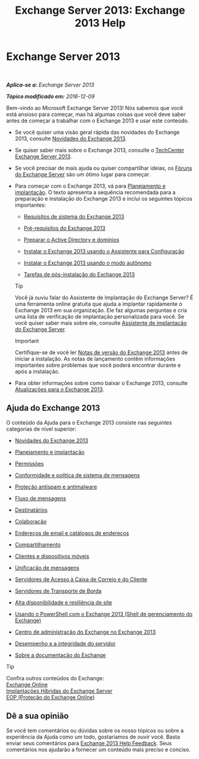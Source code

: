 ﻿---
title: 'Exchange Server 2013: Exchange 2013 Help'
TOCTitle: '@NoTitle'
ms:assetid: cb24ddb7-0659-4d9d-9057-52843f861ba8
ms:mtpsurl: https://technet.microsoft.com/pt-br/library/Bb124558(v=EXCHG.150)
ms:contentKeyID: 50486640
ms.date: 01/10/2018
mtps_version: v=EXCHG.150
ms.translationtype: HT
---

# Exchange Server 2013

 

_**Aplica-se a:** Exchange Server 2013_

_**Tópico modificado em:** 2016-12-09_

Bem-vindo ao Microsoft Exchange Server 2013\! Nós sabemos que você está ansioso para começar, mas há algumas coisas que você deve saber antes de começar a trabalhar com o Exchange 2013 e usar este conteúdo.

  - Se você quiser uma visão geral rápida das novidades do Exchange 2013, consulte [Novidades do Exchange 2013](what-s-new-in-exchange-2013-exchange-2013-help.md).

  - Se quiser saber mais sobre o Exchange 2013, consulte o [TechCenter Exchange Server 2013](https://go.microsoft.com/fwlink/?linkid=266622).

  - Se você precisar de mais ajuda ou quiser compartilhar ideias, os [Fóruns do Exchange Server](https://go.microsoft.com/fwlink/p/?linkid=60612) são um ótimo lugar para começar.

  - Para começar com o Exchange 2013, vá para [Planejamento e implantação](planning-and-deployment-for-exchange-2013-installation-instructions.md). O texto apresenta a sequência recomendada para a preparação e instalação do Exchange 2013 e inclui os seguintes tópicos importantes:
    
      - [Requisitos de sistema do Exchange 2013](exchange-2013-system-requirements-exchange-2013-help.md)
    
      - [Pré-requisitos do Exchange 2013](exchange-2013-prerequisites-exchange-2013-help.md)
    
      - [Preparar o Active Directory e domínios](prepare-active-directory-and-domains-exchange-2013-help.md)
    
      - [Instalar o Exchange 2013 usando o Assistente para Configuração](install-exchange-2013-using-the-setup-wizard-exchange-2013-help.md)
    
      - [Instalar o Exchange 2013 usando o modo autônomo](install-exchange-2013-using-unattended-mode-exchange-2013-help.md)
    
      - [Tarefas de pós-instalação do Exchange 2013](exchange-2013-post-installation-tasks-exchange-2013-help.md)
    

    > [!TIP]
    > Você já ouviu falar do Assistente de Implantação do Exchange Server? É uma ferramenta online gratuita que ajuda a implantar rapidamente o Exchange 2013 em sua organização. Ele faz algumas perguntas e cria uma lista de verificação de implantação personalizada para você. Se você quiser saber mais sobre ele, consulte <A href="exchange-server-deployment-assistant-exchange-2013-help.md">Assistente de implantação do Exchange Server</A>.

    

    > [!IMPORTANT]
    > Certifique-se de você ler <A href="release-notes-for-exchange-2013-exchange-2013-help.md">Notas de versão do Exchange 2013</A> antes de iniciar a instalação. As notas de lançamento contêm informações importantes sobre problemas que você poderá encontrar durante e após a instalação.



  - Para obter informações sobre como baixar o Exchange 2013, consulte [Atualizações para o Exchange 2013](updates-for-exchange-2013-exchange-2013-help.md).

## Ajuda do Exchange 2013

O conteúdo da Ajuda para o Exchange 2013 consiste nas seguintes categorias de nível superior:

  - [Novidades do Exchange 2013](what-s-new-in-exchange-2013-exchange-2013-help.md)

  - [Planejamento e implantação](planning-and-deployment-for-exchange-2013-installation-instructions.md)

  - [Permissões](permissions-exchange-2013-help.md)

  - [Conformidade e política de sistema de mensagens](messaging-policy-and-compliance-exchange-2013-help.md)

  - [Proteção antispam e antimalware](anti-spam-and-anti-malware-protection-exchange-2013-help.md)

  - [Fluxo de mensagens](mail-flow-exchange-2013-help.md)

  - [Destinatários](recipients-exchange-2013-help.md)

  - [Colaboração](collaboration-exchange-2013-help.md)

  - [Endereços de email e catálogos de endereços](email-addresses-and-address-books-exchange-2013-help.md)

  - [Compartilhamento](sharing-exchange-2013-help.md)

  - [Clientes e dispositivos móveis](clients-and-mobile-exchange-2013-help.md)

  - [Unificação de mensagens](unified-messaging-exchange-2013-help.md)

  - [Servidores de Acesso à Caixa de Correio e do Cliente](mailbox-and-client-access-servers-exchange-2013-help.md)

  - [Servidores de Transporte de Borda](edge-transport-servers-exchange-2013-help.md)

  - [Alta disponibilidade e resiliência de site](high-availability-and-site-resilience-exchange-2013-help.md)

  - [Usando o PowerShell com o Exchange 2013 (Shell de gerenciamento do Exchange)](https://technet.microsoft.com/pt-br/library/bb123778\(v=exchg.150\))

  - [Centro de administração do Exchange no Exchange 2013](exchange-admin-center-in-exchange-2013-exchange-2013-help.md)

  - [Desempenho e a integridade do servidor](server-health-and-performance-exchange-2013-help.md)

  - [Sobre a documentação do Exchange](https://docs.microsoft.com/pt-br/exchange/about-exchange-documentation)


> [!TIP]
> Confira outros conteúdos do Exchange:<BR><A href="https://technet.microsoft.com/pt-br/library/jj200580(v=exchg.150)">Exchange Online</A><BR><A href="https://technet.microsoft.com/pt-br/library/jj200581(v=exchg.150)">Implantações Híbridas do Exchange Server</A><BR><A href="https://technet.microsoft.com/pt-br/library/jj723137(v=exchg.150)">EOP (Proteção do Exchange Online)</A>



## Dê a sua opinião

Se você tem comentários ou dúvidas sobre os nosso tópicos ou sobre a experiência da Ajuda como um todo, gostaríamos de ouvir você. Basta enviar seus comentários para [Exchange 2013 Help Feedback](mailto:ex2013helpfeedback@microsoft.com). Seus comentários nos ajudarão a fornecer um conteúdo mais preciso e conciso.

